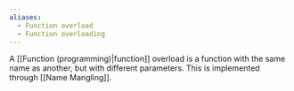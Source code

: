 ```yaml
---
aliases:
  - Function overload
  - Function overloading
---
```

A [[Function (programming)|function]] overload is a function with the same name as another, but with different parameters.
This is implemented through [[Name Mangling]].